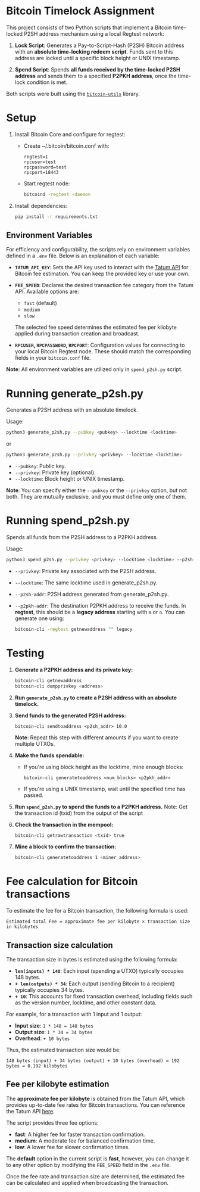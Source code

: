 # Bitcoin Timelock Assignment
This project consists of two Python scripts that implement a Bitcoin time-locked P2SH address mechanism using a local Regtest network:

1. **Lock Script**: Generates a Pay-to-Script-Hash (P2SH) Bitcoin address with an **absolute time-locking redeem script**. Funds sent to this address are locked until a specific block height or UNIX timestamp.

2. **Spend Script**: Spends **all funds received by the time-locked P2SH address** and sends them to a specified **P2PKH address**, once the time-lock condition is met.


Both scripts were built using the [`bitcoin-utils`](https://github.com/karask/python-bitcoin-utils) library.

# Setup
1. Install Bitcoin Core and configure for regtest:
   - Create ~/.bitcoin/bitcoin.conf with:
     ```
     regtest=1
     rpcuser=test
     rpcpassword=test
     rpcport=18443
     ```
   - Start regtest node:
     ```sh
     bitcoind -regtest -daemon
     ```

2. Install dependencies:
   ```sh
   pip install -r requirements.txt
   ```

## Environment Variables

For efficiency and configurability, the scripts rely on environment variables defined in a `.env` file. Below is an explanation of each variable:

- **`TATUM_API_KEY`**: Sets the API key used to interact with the [Tatum API](https://docs.tatum.io/docs/btc-fee-estimate) for Bitcoin fee estimation. You can keep the provided key or use your own.

- **`FEE_SPEED`**: Declares the desired transaction fee category from the Tatum API. Available options are:
  - `fast` (default)
  - `medium`
  - `slow`

   The selected fee speed determines the estimated fee per kilobyte applied during transaction creation and broadcast.

- **`RPCUSER`, `RPCPASSWORD`, `RPCPORT`**: Configuration values for connecting to your local Bitcoin Regtest node. These should match the corresponding fields in your `bitcoin.conf` file.

**Note**: All environment variables are utilized only in `spend_p2sh.py` script. 

# Running generate_p2sh.py
Generates a P2SH address with an absolute timelock.

Usage:
```sh
python3 generate_p2sh.py --pubkey <pubkey> --locktime <locktime>
```
or
```sh
python3 generate_p2sh.py --privkey <privkey> --locktime <locktime>
```
- `--pubkey`: Public key.
- `--privkey`: Private key (optional).
- `--locktime`: Block height or UNIX timestamp.

**Note**: You can specify either the `--pubkey` or the `--privkey` option, but not both. They are mutually exclusive, and you must define only one of them.

# Running spend_p2sh.py
Spends all funds from the P2SH address to a P2PKH address.

Usage:
```sh
python3 spend_p2sh.py --privkey <privkey> --locktime <locktime> --p2sh-addr <p2sh_addr> --p2pkh-addr <p2pkh_addr>
```
- `--privkey`: Private key associated with the P2SH address.
- `--locktime`: The same locktime used in generate_p2sh.py.
- `--p2sh-addr`: P2SH address generated from generate_p2sh.py.
- `--p2pkh-addr`: The destination P2PKH address to receive the funds. In **regtest**, this should be a **legacy address** starting with `m` or `n`. You can generate one using:

   ```sh
   bitcoin-cli -regtest getnewaddress "" legacy
   ```


# Testing
1. **Generate a P2PKH address and its private key:**
   ```sh
   bitcoin-cli getnewaddress
   bitcoin-cli dumpprivkey <address>
   ```
2. **Run `generate_p2sh.py` to create a P2SH address with an absolute timelock.**
3. **Send funds to the generated P2SH address:**
   ```
   bitcoin-cli sendtoaddress <p2sh_addr> 10.0
   ```

   **Note**: Repeat this step with different amounts if you want to create multiple UTXOs.
4. **Make the funds spendable:**

   - If you're using block height as the locktime, mine enough blocks:
      ```
      bitcoin-cli generatetoaddress <num_blocks> <p2pkh_addr>
      ```
   - If you're using a UNIX timestamp, wait until the specified time has passed.
5. **Run `spend_p2sh.py` to spend the funds to a P2PKH address.**
   Note: Get the transaction id (txid) from the output of the script
6. **Check the transaction in the mempool:**
   ```sh
   bitcoin-cli getrawtransaction <txid> true
   ```
7. **Mine a block to confirm the transaction:**
   ```sh
   bitcoin-cli generatetoaddress 1 <miner_address>
   ```



# Fee calculation for Bitcoin transactions
To estimate the fee for a Bitcoin transaction, the following formula is used:

```
Estimated total Fee = approximate fee per kilobyte × transaction size in kilobytes
```

## Transaction size calculation
The transaction size in bytes is estimated using the following formula:

- **`len(inputs) * 148`**: Each input (spending a UTXO) typically occupies 148 bytes.
- **`+ len(outputs) * 34`**: Each output (sending Bitcoin to a recipient) typically occupies 34 bytes.
- **`+ 10`**: This accounts for fixed transaction overhead, including fields such as the version number, locktime, and other constant data.

For example, for a transaction with 1 input and 1 output:
- **Input size**: `1 * 148 = 148 bytes`
- **Output size**: `1 * 34 = 34 bytes`
- **Overhead**: `+ 10 bytes`

Thus, the estimated transaction size would be:

`148 bytes (input) + 34 bytes (output) + 10 bytes (overhead) = 192 bytes = 0.192 kilobytes`

## Fee per kilobyte estimation

The **approximate fee per kilobyte** is obtained from the Tatum API, which provides up-to-date fee rates for Bitcoin transactions. You can reference the Tatum API [here](https://docs.tatum.io/docs/btc-fee-estimate).

The script provides three fee options:

- **fast**: A higher fee for faster transaction confirmation.
- **medium**: A moderate fee for balanced confirmation time.
- **low**: A lower fee for slower confirmation times.

The **default** option in the current script is **fast**, however, you can change it to any other option by modifying the `FEE_SPEED` field in the `.env` file.

Once the fee rate and transaction size are determined, the estimated fee can be calculated and applied when broadcasting the transaction.


